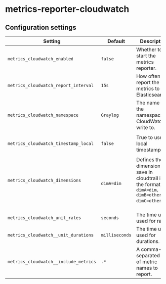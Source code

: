 # metrics-reporter-cloudwatch

## Configuration settings

| Setting                                     | Default          | Description                                                                                               |
| ------------------------------------------- | ---------------- | --------------------------------------------------------------------------------------------------------- |
| `metrics_cloudwatch_enabled`                | `false`          | Whether to start the metrics reporter.                                                                   |
| `metrics_cloudwatch_report_interval`        | `15s`            | How often to report the metrics to Elasticsearch.                                                         |
| `metrics_cloudwatch_namespace`              | `Graylog`        | The name of the namespace of CloudWatch to write to.
                                              |
| `metrics_cloudwatch_timestamp_local`        | `false`          | True to use the local timestamp.
                                              |
| `metrics_cloudwatch_dimensions`             | `dimA=dim`       | Defines the dimension to save in cloudtrail in the format `dimA=dim, dimB=otherDim, dimC=otherDim`      |
| `metrics_cloudwatch_unit_rates`             | `seconds`        | The time unit used for rates.                                                                             |
| `metrics_cloudwatch__unit_durations`        | `milliseconds`   | The time unit used for durations.                                                                         |
| `metrics_cloudwatch__include_metrics`       | `.*`             | A comma-separated list of metric names to report.                                                         |

